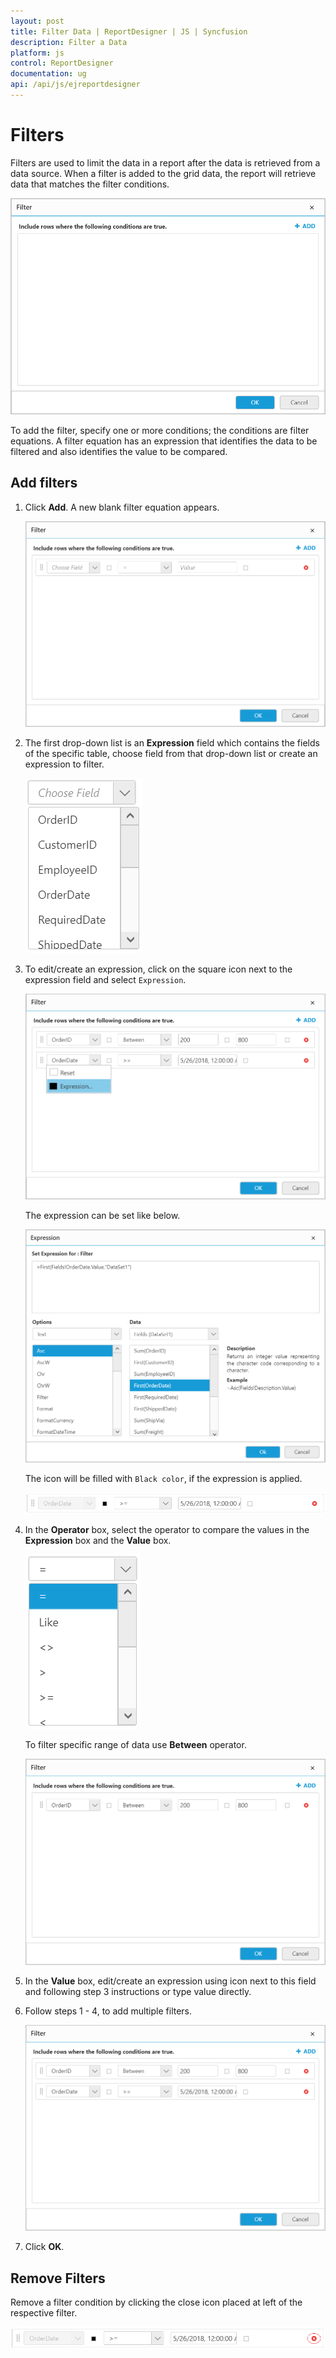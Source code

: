 ```yaml
---
layout: post
title: Filter Data | ReportDesigner | JS | Syncfusion
description: Filter a Data
platform: js
control: ReportDesigner
documentation: ug
api: /api/js/ejreportdesigner
---
```


# Filters

Filters are used to limit the data in a report after the data is retrieved from a data source. When a filter is added to the grid data, the report will retrieve data that matches the filter conditions.

![](Filter-Data-Images/Filters-Dialog.png)

To add the filter, specify one or more conditions; the conditions are filter equations. A filter equation has an expression that identifies the data to be filtered and also identifies the value to be compared.

## Add filters

1. Click **Add**. A new blank filter equation appears.

   ![](Filter-Data-Images/Filters-Add.png)

2. The first drop-down list is an **Expression** field which contains the fields of the specific table, choose field from that drop-down list or create an expression to filter.

   ![](Filter-Data-Images/Expression-Field.png)

3. To edit/create an expression, click on the square icon next to the expression field and select `Expression`. 

   ![](Filter-Data-Images/Expression-Icon.png)
   
   The expression can be set like below.

   ![](Filter-Data-Images/Expression-Dialog.png)

   The icon will be filled with `Black color`, if the expression is applied.

   ![](Filter-Data-Images/Expression-Black.png)

4. In the **Operator** box, select the operator to compare the values in the **Expression** box and the **Value** box.

   ![](Filter-Data-Images/Operators.png)

   To filter specific range of data use **Between** operator.

   ![](Filter-Data-Images/Between-Operator.png)

4. In the **Value** box, edit/create an expression using icon next to this field and following step 3 instructions or type value directly.

5. Follow steps 1 - 4, to add multiple filters.

   ![](Filter-Data-Images/Multiple-Filters.png)

6. Click **OK**.

## Remove Filters

Remove a filter condition by clicking the close icon placed at left of the respective filter.

![](Filter-Data-Images/Delete-Filter.png)